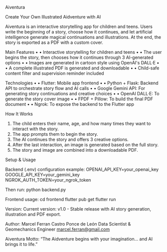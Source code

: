 Aiventura

Create Your Own Illustrated Aidventure with AI

Aiventura is an interactive storytelling app for children and teens. Users write the beginning of a story, choose how it continues, and let artificial intelligence generate magical continuations and illustrations. At the end, the story is exported as a PDF with a custom cover.

Main Features
•	• Interactive storytelling for children and teens
•	• The user begins the story, then chooses how it continues through 3 AI-generated options
•	• Images are generated in cartoon style using OpenAI's DALL·E
•	• A complete illustrated PDF is generated and downloadable
•	• Child-safe content filter and supervision reminder included

Technologies
•	• Flutter: Mobile app frontend
•	• Python + Flask: Backend API to orchestrate story flow and AI calls
•	• Google Gemini API: For generating story continuations and creative choices
•	• OpenAI DALL·E: To generate the story cover image
•	• FPDF + Pillow: To build the final PDF document
•	• Ngrok: To expose the backend to the Flutter app

How It Works
1. The child enters their name, age, and how many times they want to interact with the story.
2. The app prompts them to begin the story.
3. The AI continues the story and offers 3 creative options.
4. After the last interaction, an image is generated based on the full story.
5. The story and image are combined into a downloadable PDF.

Setup & Usage

Backend (.env) configuration example:
OPENAI_API_KEY=your_openai_key
GOOGLE_API_KEY=your_gemini_key
NGROK_AUTH_TOKEN=your_ngrok_token

Then run:
python backend.py

Frontend usage:
cd frontend
flutter pub get
flutter run

Version:
Current version: v1.0 - Stable release with AI story generation, illustration and PDF export.

Author:
Marcel Ferran Castro Ponce de León
Data Scientist & Geomechanics Engineer
marcel.ferran@gmail.com

Aiventura Motto:
“The Aidventure begins with your imagination... and AI brings it to life.”
